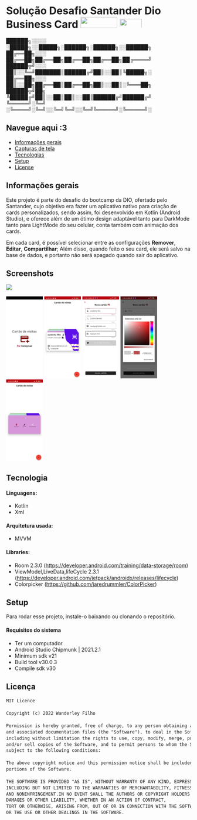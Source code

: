 
# Solução Desafio Santander Dio Business Card  <img src="https://upload.wikimedia.org/wikipedia/commons/thumb/b/b8/Banco_Santander_Logotipo.svg/1280px-Banco_Santander_Logotipo.svg.png" width="100" height="30"> <img src="https://static.wixstatic.com/media/7a378f_5140deabd7d040378d740069cb692b87~mv2.png/v1/crop/x_0,y_10,w_1334,h_493/fill/w_568,h_208,al_c,q_85,usm_0.66_1.00_0.01,enc_auto/logo%20DIO.png" height="25px" width="60px"> 


██████╗░░░░  ░█████╗░░█████╗░██████╗░██████╗░░██████╗
██╔══██╗░░░  ██╔══██╗██╔══██╗██╔══██╗██╔══██╗██╔════╝
██████╦╝░░░  ██║░░╚═╝███████║██████╔╝██║░░██║╚█████╗░
██╔══██╗░░░  ██║░░██╗██╔══██║██╔══██╗██║░░██║░╚═══██╗
██████╦╝██╗  ╚█████╔╝██║░░██║██║░░██║██████╔╝██████╔╝
╚═════╝░╚═╝  ░╚════╝░╚═╝░░╚═╝╚═╝░░╚═╝╚═════╝░╚═════╝░

## Navegue aqui :3
* [Informações gerais](#informações-gerais)
* [Capturas de tela](#screenshots)
* [Tecnologias](#tecnologia)
* [Setup](#setup)
* [License](#license)

## Informações gerais

Este projeto é parte do desafio do bootcamp da DIO, ofertado pelo Santander,
cujo objetivo era fazer um aplicativo nativo para criação de cards personalizados,
sendo assim, foi desenvolvido em Kotlin (Android Studio), e oferece além de um ótimo design
adaptável tanto para DarkMode tanto para LightMode do seu celular, conta também com animação dos cards.


Em cada card, é possível selecionar entre as configurações **Remover**, **Editar**, **Compartilhar**;
Além disso, quando feito o seu card, ele será salvo na base de dados, e portanto não será apagado
quando sair do aplicativo.

## Screenshots
 <img src="images/gif.gif" width="100" />
<p float="left">
  <img src="images/0-splash.jpeg" width="100" />
  <img src="images/1-home.jpeg" width="100" /> 
  <img src="images/2-novocartao.jpeg" width="100" />
  <img src="images/2-pickcolor.jpeg" width="100" />
  <img src="images/3-inverso.jpeg" width="100" />
 
</p>

## Tecnologia

#### Linguagens:
- Kotlin 
- Xml

#### Arquitetura usada:
- MVVM

#### Libraries:
- Room      2.3.0 (https://developer.android.com/training/data-storage/room)
- ViewModel,LiveData,lifeCycle 2.3.1 (https://developer.android.com/jetpack/androidx/releases/lifecycle)
- Colorpicker (https://github.com/jaredrummler/ColorPicker)

## Setup

Para rodar esse projeto, instale-o baixando ou clonando o repositório.

#### Requisitos do sistema 
- Ter um computador
- Android Studio Chipmunk | 2021.2.1
- Minimum sdk v21
- Build tool v30.0.3
- Compile sdk v30


## Licença

```html
MIT Licence 

Copyright (c) 2022 Wanderley Filho

Permission is hereby granted, free of charge, to any person obtaining a copy of this software
and associated documentation files (the "Software"), to deal in the Software without restriction,
including without limitation the rights to use, copy, modify, merge, publish, distribute, sublicense,
and/or sell copies of the Software, and to permit persons to whom the Software is furnished to do so, 
subject to the following conditions:

The above copyright notice and this permission notice shall be included in all copies or substantial 
portions of the Software.

THE SOFTWARE IS PROVIDED "AS IS", WITHOUT WARRANTY OF ANY KIND, EXPRESS OR IMPLIED, 
INCLUDING BUT NOT LIMITED TO THE WARRANTIES OF MERCHANTABILITY, FITNESS FOR A PARTICULAR PURPOSE
AND NONINFRINGEMENT.IN NO EVENT SHALL THE AUTHORS OR COPYRIGHT HOLDERS BE LIABLE FOR ANY CLAIM,
DAMAGES OR OTHER LIABILITY, WHETHER IN AN ACTION OF CONTRACT,
TORT OR OTHERWISE, ARISING FROM, OUT OF OR IN CONNECTION WITH THE SOFTWARE
OR THE USE OR OTHER DEALINGS IN THE SOFTWARE.
```
